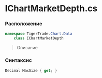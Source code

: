 
# IChartMarketDepth.cs
### Расположение
```csharp
namespace TigerTrade.Chart.Data  
    class IChartMarketDepth
```

> Описание

### Синтаксис
```csharp
Decimal MaxSize { get; }
```
